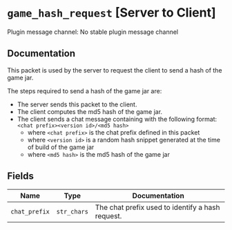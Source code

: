 # `game_hash_request` [Server to Client]
Plugin message channel: No stable plugin message channel

## Documentation
This packet is used by the server to request the client to send a hash of the game jar.

The steps required to send a hash of the game jar are:
- The server sends this packet to the client.
- The client computes the md5 hash of the game jar.
- The client sends a chat message containing with the following format: `<chat prefix><version id>/<md5 hash>`
    - where `<chat prefix>` is the chat prefix defined in this packet
    - where `<version id>` is a random hash snippet generated at the time of build of the game jar
    - where `<md5 hash>` is the md5 hash of the game jar


## Fields
| Name | Type | Documentation |
| ---- | ---- | ------------- |
| `chat_prefix` | `str_chars` | The chat prefix used to identify a hash request. |
